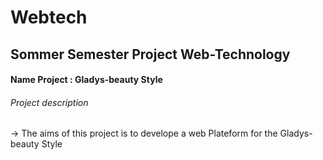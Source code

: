 # Webtech
## Sommer Semester Project Web-Technology 
#### Name Project : Gladys-beauty Style   

###### Project description 

-> The aims of this project is to develope a web Plateform for the Gladys-beauty Style 


